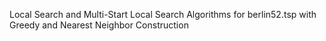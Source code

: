 Local Search and Multi-Start Local Search Algorithms for berlin52.tsp with Greedy and Nearest Neighbor Construction
